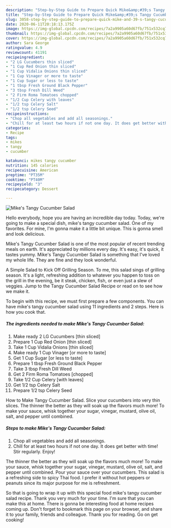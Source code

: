 ```yaml
---
description: "Step-by-Step Guide to Prepare Quick Mike&amp;#39;s Tangy Cucumber Salad"
title: "Step-by-Step Guide to Prepare Quick Mike&amp;#39;s Tangy Cucumber Salad"
slug: 3058-step-by-step-guide-to-prepare-quick-mike-and-39-s-tangy-cucumber-salad
date: 2020-06-11T20:18:13.175Z
image: https://img-global.cpcdn.com/recipes/7a2a9905a60d67fb/751x532cq70/mikes-tangy-cucumber-salad-recipe-main-photo.jpg
thumbnail: https://img-global.cpcdn.com/recipes/7a2a9905a60d67fb/751x532cq70/mikes-tangy-cucumber-salad-recipe-main-photo.jpg
cover: https://img-global.cpcdn.com/recipes/7a2a9905a60d67fb/751x532cq70/mikes-tangy-cucumber-salad-recipe-main-photo.jpg
author: Sara George
ratingvalue: 4.9
reviewcount: 41191
recipeingredient:
- "2 LG Cucumbers thin sliced"
- "1 Cup Red Onion thin sliced"
- "1 Cup Vidalia Onions thin sliced"
- "1 Cup Vinager or more to taste"
- "1 Cup Sugar or less to taste"
- "1 tbsp Fresh Ground Black Pepper"
- "3 tbsp Fresh Dill Weed"
- "2 Firm Roma Tomatoes chopped"
- "1/2 Cup Celery with leaves"
- "1/2 tsp Celery Salt"
- "1/2 tsp Celery Seed"
recipeinstructions:
- "Chop all vegetables and add all seasonings."
- "Chill for at least two hours if not one day. It does get better with time! Stir regularly. Enjoy!"
categories:
- Recipe
tags:
- mikes
- tangy
- cucumber

katakunci: mikes tangy cucumber 
nutrition: 145 calories
recipecuisine: American
preptime: "PT35M"
cooktime: "PT40M"
recipeyield: "3"
recipecategory: Dessert

---
```



![Mike&#39;s Tangy Cucumber Salad](https://img-global.cpcdn.com/recipes/7a2a9905a60d67fb/751x532cq70/mikes-tangy-cucumber-salad-recipe-main-photo.jpg)

Hello everybody, hope you are having an incredible day today. Today, we're going to make a special dish, mike&#39;s tangy cucumber salad. One of my favorites. For mine, I'm gonna make it a little bit unique. This is gonna smell and look delicious.

Mike&#39;s Tangy Cucumber Salad is one of the most popular of recent trending meals on earth. It's appreciated by millions every day. It's easy, it's quick, it tastes yummy. Mike&#39;s Tangy Cucumber Salad is something that I've loved my whole life. They are fine and they look wonderful.

A Simple Salad to Kick Off Grilling Season. To me, this salad sings of grilling season. It&#39;s a light, refreshing addition to whatever you happen to toss on the grill in the evening, be it steak, chicken, fish, or even just a slew of veggies. Jump to the Tangy Cucumber Salad Recipe or read on to see how we make it.


To begin with this recipe, we must first prepare a few components. You can have mike&#39;s tangy cucumber salad using 11 ingredients and 2 steps. Here is how you cook that.

<!--inarticleads1-->

##### The ingredients needed to make Mike&#39;s Tangy Cucumber Salad:

1. Make ready 2 LG Cucumbers [thin sliced]
1. Prepare 1 Cup Red Onion [thin sliced]
1. Take 1 Cup Vidalia Onions [thin sliced]
1. Make ready 1 Cup Vinager [or more to taste]
1. Get 1 Cup Sugar [or less to taste]
1. Prepare 1 tbsp Fresh Ground Black Pepper
1. Take 3 tbsp Fresh Dill Weed
1. Get 2 Firm Roma Tomatoes [chopped]
1. Take 1/2 Cup Celery [with leaves]
1. Get 1/2 tsp Celery Salt
1. Prepare 1/2 tsp Celery Seed


How to Make Tangy Cucumber Salad. Slice your cucumbers into very thin slices. The thinner the better as they will soak up the flavors much more! To make your sauce, whisk together your sugar, vinegar, mustard, olive oil, salt, and pepper until combined. 

<!--inarticleads2-->

##### Steps to make Mike&#39;s Tangy Cucumber Salad:

1. Chop all vegetables and add all seasonings.
1. Chill for at least two hours if not one day. It does get better with time! Stir regularly. Enjoy!


The thinner the better as they will soak up the flavors much more! To make your sauce, whisk together your sugar, vinegar, mustard, olive oil, salt, and pepper until combined. Pour your sauce over your cucumbers. This salad is a refreshing side to spicy Thai food. I prefer it without hot peppers or peanuts since its major purpose for me is refreshment. 

So that is going to wrap it up with this special food mike&#39;s tangy cucumber salad recipe. Thank you very much for your time. I'm sure that you can make this at home. There is gonna be interesting food at home recipes coming up. Don't forget to bookmark this page on your browser, and share it to your family, friends and colleague. Thank you for reading. Go on get cooking!
